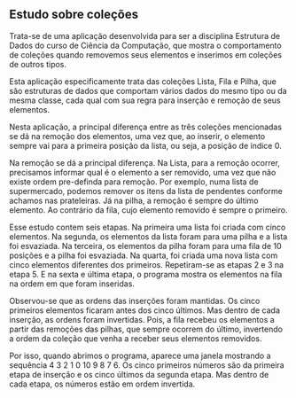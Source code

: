 ## Estudo sobre coleções

<p>
  Trata-se de uma aplicação desenvolvida para ser a disciplina Estrutura de Dados do curso de Ciência da Computação, que mostra o comportamento de coleções 
  quando removemos seus elementos e inserimos em coleções de outros tipos.
</p>

<p>
  Esta aplicação especificamente trata das coleções Lista, Fila e Pilha, que são estruturas de dados que comportam vários dados do mesmo tipo ou da mesma 
  classe, cada qual com sua regra para inserção e remoção de seus elementos.
</p>

<p>
  Nesta aplicação, a principal diferença entre as três coleções mencionadas se dá na remoção dos elementos, uma vez que, ao inserir, o elemento sempre vai 
  para a primeira posição da lista, ou seja, a posição de índice 0.
</p>

<p>
  Na remoção se dá a principal diferença. Na Lista, para a remoção ocorrer, precisamos informar qual é o elemento a ser removido, uma vez que não existe 
  ordem pre-definda para remoção. Por exemplo, numa lista de supermercado, podemos remover os itens da lista de pendentes conforme achamos nas prateleiras.
  Já na pilha, a remoção é sempre do último elemento. Ao contrário da fila, cujo elemento removido é sempre o primeiro.
</p>

<p>
  Esse estudo contem seis etapas. Na primeira uma lista foi criada com cinco elementos. Na segunda, os elementos da lista foram para uma pilha e a lista foi 
  esvaziada. Na terceira, os elementos da pilha foram para uma fila de 10 posições e a pilha foi esvaziada. Na quarta, foi criada uma nova lista com cinco 
  elementos diferentes dos primeiros. Repetiram-se as etapas 2 e 3 na etapa 5. E na sexta e última etapa, o programa mostra os elementos na fila na ordem 
  em que foram inseridas.
</p>

<p>
  Observou-se que as ordens das inserções foram mantidas. Os cinco primeiros elementos ficaram antes dos cinco últimos. Mas dentro de cada inserção, as 
  ordens foram invertidas. Pois, a fila recebeu os elementos a partir das remoções das pilhas, que sempre ocorrem do último, invertendo a ordem da coleção 
  que venha a receber seus elementos removidos.
</p>

<p>
  Por isso, quando abrimos o programa, aparece uma janela mostrando a sequência 4 3 2 1 0 10 9 8 7 6. Os cinco primeiros números são da primeira etapa de     inserção e os cinco últimos da segunda etapa. Mas dentro de cada etapa, os números estão em ordem invertida.
</p>

